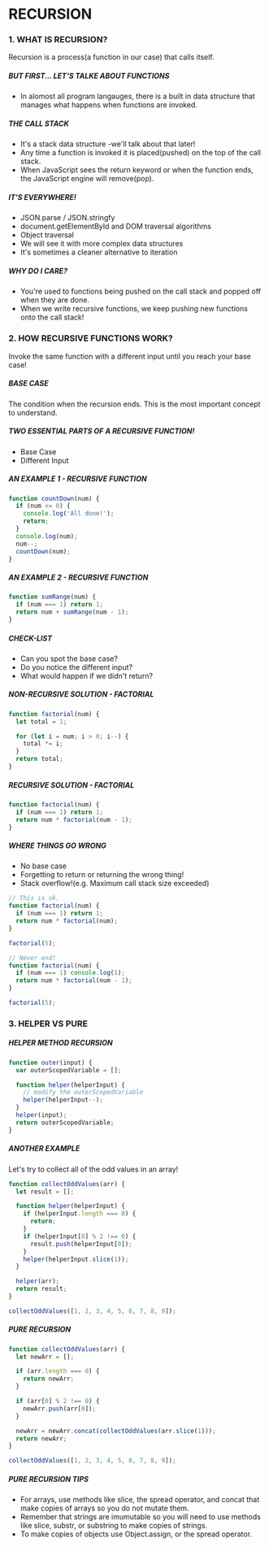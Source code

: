 # RECURSION

### 1. WHAT IS RECURSION?

Recursion is a process(a function in our case) that calls itself.

##### BUT FIRST... LET'S TALKE ABOUT FUNCTIONS

- In alomost all program langauges, there is a built in data structure that manages what happens when functions are invoked.

##### THE CALL STACK

- It's a stack data structure -we'll talk about that later!
- Any time a function is invoked it is placed(pushed) on the top of the call stack.
- When JavaScript sees the return keyword or when the function ends, the JavaScript engine will remove(pop).

##### IT'S EVERYWHERE!

- JSON.parse / JSON.stringfy
- document.getElementById and DOM traversal algorithms
- Object traversal
- We will see it with more complex data structures
- It's sometimes a cleaner alternative to iteration

##### WHY DO I CARE?

- You're used to functions being pushed on the call stack and popped off when they are done.
- When we write recursive functions, we keep pushing new functions onto the call stack!

### 2. HOW RECURSIVE FUNCTIONS WORK?

Invoke the same function with a different input until you reach your base case!

##### BASE CASE

The condition when the recursion ends. This is the most important concept to understand.

##### TWO ESSENTIAL PARTS OF A RECURSIVE FUNCTION!

- Base Case
- Different Input

##### AN EXAMPLE 1 - RECURSIVE FUNCTION

```javascript
function countDown(num) {
  if (num <= 0) {
    console.log('All done!');
    return;
  }
  console.log(num);
  num--;
  countDown(num);
}
```

##### AN EXAMPLE 2 - RECURSIVE FUNCTION

```javascript
function sumRange(num) {
  if (num === 1) return 1;
  return num + sumRange(num - 1);
}
```

##### CHECK-LIST

- Can you spot the base case?
- Do you notice the different input?
- What would happen if we didn't return?

##### NON-RECURSIVE SOLUTION - FACTORIAL

```javascript
function factorial(num) {
  let total = 1;

  for (let i = num; i > 0; i--) {
    total *= i;
  }
  return total;
}
```

##### RECURSIVE SOLUTION - FACTORIAL

```javascript
function factorial(num) {
  if (num === 1) return 1;
  return num * factorial(num - 1);
}
```

##### WHERE THINGS GO WRONG

- No base case
- Forgetting to return or returning the wrong thing!
- Stack overflow!(e.g. Maximum call stack size exceeded)

```javascript
// This is ok.
function factorial(num) {
  if (num === 1) return 1;
  return num * factorial(num);
}

factorial(5);
```

```javascript
// Never end!
function factorial(num) {
  if (num === 1) console.log(1);
  return num * factorial(num - 1);
}

factorial(5);
```

### 3. HELPER VS PURE

##### HELPER METHOD RECURSION

```javascript
function outer(input) {
  var outerScopedVariable = [];

  function helper(helperInput) {
    // modify the outerScopedVariable
    helper(helperInput--);
  }
  helper(input);
  return outerScopedVariable;
}
```

##### ANOTHER EXAMPLE

Let's try to collect all of the odd values in an array!

```javascript
function collectOddValues(arr) {
  let result = [];

  function helper(helperInput) {
    if (helperInput.length === 0) {
      return;
    }
    if (helperInput[0] % 2 !== 0) {
      result.push(helperInput[0]);
    }
    helper(helperInput.slice(1));
  }

  helper(arr);
  return result;
}

collectOddValues([1, 2, 3, 4, 5, 6, 7, 8, 9]);
```

##### PURE RECURSION

```javascript
function collectOddValues(arr) {
  let newArr = [];

  if (arr.length === 0) {
    return newArr;
  }

  if (arr[0] % 2 !== 0) {
    newArr.push(arr[0]);
  }

  newArr = newArr.concat(collectOddValues(arr.slice(1)));
  return newArr;
}

collectOddValues([1, 2, 3, 4, 5, 6, 7, 8, 9]);
```

##### PURE RECURSION TIPS

- For arrays, use methods like slice, the spread operator, and concat that make copies of arrays so you do not mutate them.
- Remember that strings are imumutable so you will need to use methods like slice, substr, or substring to make copies of strings.
- To make copies of objects use Object.assign, or the spread operator.
